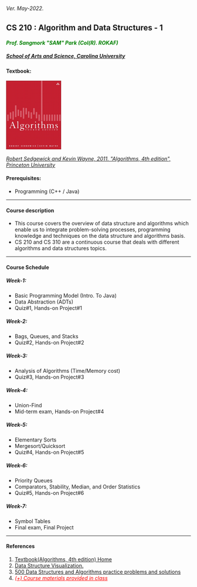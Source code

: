 <h6>Ver. May-2022.</h6>
<h2> CS 210 : Algorithm and Data Structures - 1 </h2>
<h4 style="color:green"><i> Prof. Sangmork "SAM" Park (Col(R). ROKAF)</i></h4>
<h5><u><i>School of Arts and Science, Carolina University</i></u></h5>

<h4>Textbook:</h4> 
<img src = "../Images/AlgorithmsTextBook.jpg" alt = "Algorithms TextBook" width="150"/>

<em><u>[Robert Sedgewick and Kevin Wayne, 2011. "Algorithms, 4th edition", Princeton University](https://www.pearson.com/en-us/subject-catalog/p/algorithms/P200000000597/9780321573513?creative=544666367026&keyword=&matchtype=&network=u&device=c&gclid=Cj0KCQjwmdGYBhDRARIsABmSEeOR1bE8eBQrhV9t569r2zpXKWBzSlJAky5Bb1Azmz7QuB8b3wvmuoIaAogMEALw_wcB&gclsrc=aw.ds)</u></em>

<h4>Prerequisites:</h4>

-   Programming (C++ / Java)

---

<h4>Course description</h4>

-   This course covers the overview of data structure and algorithms which enable us to integrate problem-solving processes, programming knowledge and techniques on the data structure and algorithms basis.
-   CS 210 and CS 310 are a continuous course that deals with different algorithms and data structures topics.

---

<h4>Course Schedule</h4>

<h5>Week-1: </h5>

-   Basic Programming Model (Intro. To Java)
-   Data Abstraction (ADTs)
-   Quiz#1, Hands-on Project#1

<h5>Week-2: </h5>

-   Bags, Queues, and Stacks
-   Quiz#2, Hands-on Project#2

<h5>Week-3: </h5>

-   Analysis of Algorithms (Time/Memory cost)
-   Quiz#3, Hands-on Project#3

<h5>Week-4: </h5>

-   Union-Find
-   Mid-term exam, Hands-on Project#4

<h5>Week-5: </h5>

-   Elementary Sorts
-   Mergesort/Quicksort
-   Quiz#4, Hands-on Project#5

<h5>Week-6: </h5>

-   Priority Queues
-   Comparators, Stability, Median, and Order Statistics
-   Quiz#5, Hands-on Project#6

<h5>Week-7: </h5>

-   Symbol Tables
-   Final exam, Final Project

---

<h4>References</h4>

1. [Textbook(Algorithms, 4th edition) Home](https://algs4.cs.princeton.edu/home/)
2. [Data Structure Visualization.](https://www.cs.usfca.edu/~galles/visualization/Algorithms.html)
3. [500 Data Structures and Algorithms practice problems and solutions](https://kingrayhan.medium.com/500-data-structures-and-algorithms-practice-problems-and-their-solutions-b45a83d803f0)
4. <em style="color:red"><u> (+) Course materials provided in class </u></em>
